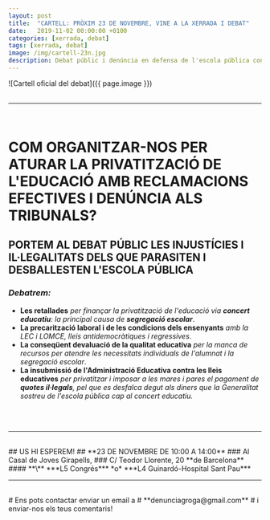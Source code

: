 ```yaml
---
layout: post
title:  "CARTELL: PRÒXIM 23 DE NOVEMBRE, VINE A LA XERRADA I DEBAT"
date:   2019-11-02 00:00:00 +0100
categories: [xerrada, debat]
tags: [xerrada, debat]
image: /img/cartell-23n.jpg
description: Debat públic i denúncia en defensa de l'escola pública contra els que la parasiten i desballesten. Com fer reclamacions efectives contra injustícies i il·legalitats? Explorem la via judicial. 
---
```

 
![Cartell oficial del debat]({{ page.image }})
<br>
<br>

---

<br>

# **COM ORGANITZAR-NOS PER ATURAR LA PRIVATITZACIÓ DE L'EDUCACIÓ AMB RECLAMACIONS EFECTIVES I DENÚNCIA ALS TRIBUNALS?**
## **PORTEM AL DEBAT PÚBLIC LES INJUSTÍCIES I IL·LEGALITATS DELS QUE PARASITEN I DESBALLESTEN L'ESCOLA PÚBLICA**

### *Debatrem:*
- **Les retallades** *per finançar la privatització de l'educació via **concert educatiu**: la principal causa de **segregació escolar***.
- **La precarització laboral i de les condicions dels ensenyants** *amb la LEC i LOMCE, lleis antidemocràtiques i regressives*.
- **La conseqüent devaluació de la qualitat educativa** *per la manca de recursos per atendre les necessitats individuals de l'alumnat i la segregació escolar*.
- **La insubmissió de l'Administració Educativa contra les lleis educatives** *per privatitzar i imposar a les mares i pares el pagament de **quotes il·legals**, pel que es desfalca degut als diners que la Generalitat sostreu de l'escola pública cap al concert educatiu.*
<br>
<br>

---

<br>
## US HI ESPEREM! 
## **23 DE NOVEMBRE DE 10:00 A 14:00**
### Al Casal de Joves Girapells, 
### C/ Teodor Llorente, 20 **de Barcelona**
#### **\<M\>** ***L5 Congrés*** *o* ***L4 Guinardó-Hospital Sant Pau***
<br>

---

<br>
# Ens pots contactar enviar un email a 
# **denunciagroga@gmail.com**
# i enviar-nos els teus comentaris!